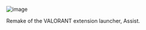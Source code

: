 ![image](https://github.com/user-attachments/assets/a71aa671-1f9b-4a06-a050-18854050c173)


Remake of the VALORANT extension launcher, Assist.
